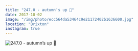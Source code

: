 ```yaml
---
title: "247.0 - autumn’s up 🍂"
date: 2017-10-02
image: "/img/photo/ecc564da53464c9e21172402b1636600.jpg"
location: "Brixton"
instagram: true
---
```


![247.0 - autumn’s up 🍂](/img/photo/ecc564da53464c9e21172402b1636600.jpg)
